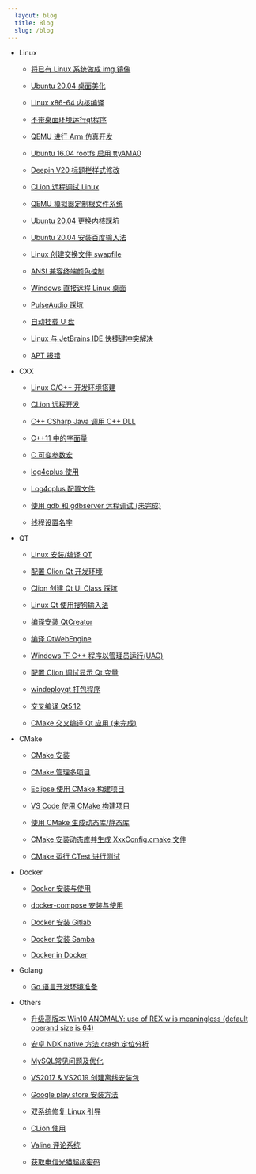 ```yaml
---
  layout: blog
  title: Blog
  slug: /blog
---
```

* Linux

  * [将已有 Linux 系统做成 img 镜像](blog/Linux/./001_LinuxSystemToImage.md)

  * [Ubuntu 20.04 桌面美化](blog/Linux/./002_BeautifyUbuntuDesktop.md)

  * [Linux x86-64 内核编译](blog/Linux/./003_CompileKernel.md)

  * [不带桌面环境运行qt程序](blog/Linux/./004_RunQtGUIWithoutDesktop.md)

  * [QEMU 进行 Arm 仿真开发](blog/Linux/./005_QEMUArm.md)

  * [Ubuntu 16.04 rootfs 启用 ttyAMA0](blog/Linux/./006_Ubuntu16.04RootfsttyAMA0.md)

  * [Deepin V20 标题栏样式修改](blog/Linux/./007_DeepinV20TitleBar.md)

  * [CLion 远程调试 Linux](blog/Linux/./008_CLionRemoteDebug.md)

  * [QEMU 模拟器定制根文件系统](blog/Linux/./009_QEMUBuildRootfs.md)

  * [Ubuntu 20.04 更换内核踩坑](blog/Linux/./010_UbuntuReplaceKernel.md)

  * [Ubuntu 20.04 安装百度输入法](blog/Linux/./011_UbuntuInstallBaiduPinyin.md)

  * [Linux 创建交换文件 swapfile](blog/Linux/./012_LinuxCreateSwapfile.md)

  * [ANSI 兼容终端颜色控制](blog/Linux/./013_LinuxConsoleColor.md)

  * [Windows 直接远程 Linux 桌面](blog/Linux/./014_RDPRemot.md)

  * [PulseAudio 踩坑](blog/Linux/./015_PulseAudio.md)

  * [自动挂载 U 盘](blog/Linux/./016_AutoMountUsbstorage.md)

  * [Linux 与 JetBrains IDE 快捷键冲突解决](blog/Linux/./017_LinuxKeymap.md)

  * [APT 报错](blog/Linux/./018_Apt.md)

* CXX

  * [Linux C/C++ 开发环境搭建](blog/CXX/./001_LinuxCxxDevelopmentEnvironment.md)

  * [CLion 远程开发](blog/CXX/./002_CLionRemoteDevelopment.md)

  * [C++ CSharp Java 调用 C++ DLL](blog/CXX/./003_CxxCsharpJavaCallCxxlib.md)

  * [C++11 中的字面量](blog/CXX/./004_CxxVariousStringAndCharacterTypes.md)

  * [C 可变参数宏](blog/CXX/./005_CxxVariableParameterMacro.md)

  * [log4cplus 使用](blog/CXX/./006_log4cplus.md)

  * [Log4cplus 配置文件](blog/CXX/./007_log4cplusPropertyConfigurator.md)

  * [使用 gdb 和 gdbserver 远程调试 (未完成)](blog/CXX/./008_GdbGdberverRemoteDebug.md)

  * [线程设置名字](blog/CXX/./009_ThreadName.md)

* QT

  * [Linux 安装/编译 QT](blog/QT/./001_InstallQt.md)

  * [配置 Clion Qt 开发环境](blog/QT/./002_CLionQt.md)

  * [Clion 创建 Qt UI Class 踩坑](blog/QT/./003_ClionCreateQtUiClass.md)

  * [Linux Qt 使用搜狗输入法](blog/QT/./004_QtSogouPinyin.md)

  * [编译安装 QtCreator](blog/QT/./005_CompileQtCreator.md)

  * [编译 QtWebEngine](blog/QT/./006_CompileQtWebEngine.md)

  * [Windows 下 C++ 程序以管理员运行(UAC)](blog/QT/./006_QtUAC.md)

  * [配置 Clion 调试显示 Qt 变量](blog/QT/./007_CLionQtDebug.md)

  * [windeployqt 打包程序](blog/QT/./008_WindeployQt.md)

  * [交叉编译 Qt5.12](blog/QT/./009_CrossCompileQt.md)

  * [CMake 交叉编译 Qt 应用 (未完成)](blog/QT/./010_CrossCompileQtApplication.md)

* CMake

  * [CMake 安装](blog/CMake/./001_InstallCMake.md)

  * [CMake 管理多项目](blog/CMake/./002_CmakeMultiproject.md)

  * [Eclipse 使用 CMake 构建项目](blog/CMake/./003_CmakeEclipse.md)

  * [VS Code 使用 CMake 构建项目](blog/CMake/./004_CmakeVScode.md)

  * [使用 CMake 生成动态库/静态库](blog/CMake/./005_CmakeGenerateLib.md)

  * [CMake 安装动态库并生成 XxxConfig.cmake 文件](blog/CMake/./006_CmakeInstallSharedLib.md)

  * [CMake 运行 CTest 进行测试](blog/CMake/./007_CmakeCTest.md)

* Docker

  * [Docker 安装与使用](blog/Docker/./001_Docker.md)

  * [docker-compose 安装与使用](blog/Docker/./002_docker-compose.md)

  * [Docker 安装 Gitlab](blog/Docker/./003_DockerGitlab.md)

  * [Docker 安装 Samba](blog/Docker/./004_DockerSamba.md)

  * [Docker in Docker](blog/Docker/./005_dind.md)

* Golang

  * [Go 语言开发环境准备](blog/Golang/./001_DevelopmentEnvironment.md)

* Others

  * [升级高版本 Win10 ANOMALY: use of REX.w is meaningless (default operand size is 64)](blog/Others/./001_Win10ANOMALY.md)

  * [安卓 NDK native 方法 crash 定位分析](blog/Others/./002_NDKNativeMethodCrash.md)

  * [MySQL常见问题及优化](blog/Others/./003_MySqlCommonIssues.md)

  * [VS2017 & VS2019 创建离线安装包](blog/Others/./004_VS2019OfflineInstaller.md)

  * [Google play store 安装方法](blog/Others/./005_GooglePlayStore.md)

  * [双系统修复 Linux 引导](blog/Others/./006_GrubBoot.md)

  * [CLion 使用](blog/Others/./007_ClionTips.md)

  * [Valine 评论系统](blog/Others/./008_Valine.md)

  * [获取电信光猫超级密码](blog/Others/./009_OpticalModem.md)

